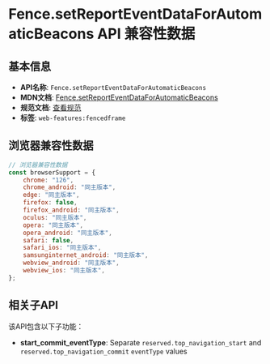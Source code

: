 # Fence.setReportEventDataForAutomaticBeacons API 兼容性数据

## 基本信息

- **API名称**: `Fence.setReportEventDataForAutomaticBeacons`
- **MDN文档**: [Fence.setReportEventDataForAutomaticBeacons](https://developer.mozilla.org/docs/Web/API/Fence/setReportEventDataForAutomaticBeacons)
- **规范文档**: [查看规范](https://wicg.github.io/fenced-frame/#dom-fence-setreporteventdataforautomaticbeacons)
- **标签**: `web-features:fencedframe`

## 浏览器兼容性数据

```javascript
// 浏览器兼容性数据
const browserSupport = {
    chrome: "126",
    chrome_android: "同主版本",
    edge: "同主版本",
    firefox: false,
    firefox_android: "同主版本",
    oculus: "同主版本",
    opera: "同主版本",
    opera_android: "同主版本",
    safari: false,
    safari_ios: "同主版本",
    samsunginternet_android: "同主版本",
    webview_android: "同主版本",
    webview_ios: "同主版本",
};

```

## 相关子API

该API包含以下子功能：

- **start_commit_eventType**: Separate `reserved.top_navigation_start` and `reserved.top_navigation_commit` `eventType` values

